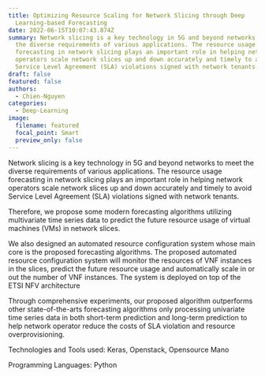 ```yaml
---
title: Optimizing Resource Scaling for Network Slicing through Deep
  Learning-based Forecasting
date: 2022-06-15T10:07:43.874Z
summary: Network slicing is a key technology in 5G and beyond networks to meet
  the diverse requirements of various applications. The resource usage
  forecasting in network slicing plays an important role in helping network
  operators scale network slices up and down accurately and timely to avoid
  Service Level Agreement (SLA) violations signed with network tenants.
draft: false
featured: false
authors:
  - Chien-Nguyen
categories:
  - Deep-Learning
image:
  filename: featured
  focal_point: Smart
  preview_only: false
---
```

Network slicing is a key technology in 5G and beyond networks to meet the diverse requirements of various applications. The resource usage forecasting in network slicing plays an important role in helping network operators scale network slices up and down accurately and timely to avoid Service Level Agreement (SLA) violations signed with network tenants. 

Therefore, we propose some modern forecasting algorithms utilizing multivariate time series data to predict the future resource usage of virtual machines (VMs) in network slices. 

We also designed an automated resource configuration system whose main core is the proposed forecasting algorithms. The proposed automated resource configuration system will monitor the resources of VNF instances in the slices, predict the future resource usage and automatically scale in or out the number of VNF instances. The system is deployed on top of the ETSI NFV architecture

Through comprehensive experiments, our proposed algorithm outperforms other state-of-the-arts forecasting algorithms only processing univariate time series data in both short-term prediction and long-term prediction to help network operator reduce the costs of SLA violation and resource overprovisioning.

Technologies and Tools used: Keras, Openstack, Opensource Mano

Programming Languages: Python